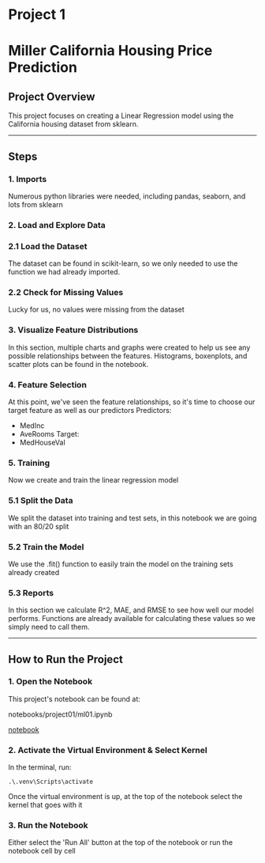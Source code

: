 # Project 1
# Miller California Housing Price Prediction

## Project Overview
This project focuses on creating a Linear Regression model using the California housing dataset from sklearn.

---

## Steps

### 1. Imports
Numerous python libraries were needed, including pandas, seaborn, and lots from sklearn

### 2. Load and Explore Data

### 2.1 Load the Dataset
The dataset can be found in scikit-learn, so we only needed to use the function we had already imported.

### 2.2 Check for Missing Values
Lucky for us, no values were missing from the dataset

### 3. Visualize Feature Distributions
In this section, multiple charts and graphs were created to help us see any possible relationships between the features.
Histograms, boxenplots, and scatter plots can be found in the notebook.

### 4. Feature Selection
At this point, we've seen the feature relationships, so it's time to choose our target feature as well as our predictors
Predictors:
- MedInc
- AveRooms
Target:
- MedHouseVal

### 5. Training
Now we create and train the linear regression model

### 5.1 Split the Data
We split the dataset into training and test sets, in this notebook we are going with an 80/20 split

### 5.2 Train the Model
We use the .fit() function to easily train the model on the training sets already created

### 5.3 Reports
In this section we calculate R^2, MAE, and RMSE to see how well our model performs.
Functions are already available for calculating these values so we simply need to call them.

---
## How to Run the Project

### 1. Open the Notebook
This project's notebook can be found at:

notebooks/project01/ml01.ipynb

[notebook](https://github.com/DMill31/applied-ml-miller/blob/main/notebooks/project01/ml01.ipynb)

### 2. Activate the Virtual Environment & Select Kernel
In the terminal, run:

```shell
.\.venv\Scripts\activate
```

Once the virtual environment is up, at the top of the notebook select the kernel that goes with it

### 3. Run the Notebook
Either select the 'Run All' button at the top of the notebook or run the notebook cell by cell
